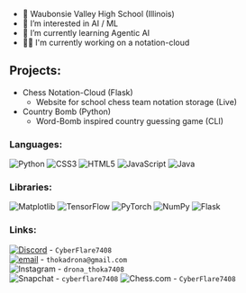 - 🏫 Waubonsie Valley High School (Illinois)
- 👀 I’m interested in AI / ML
- 🌱 I’m currently learning Agentic AI
- 🧑‍💼 I'm currently working on a notation-cloud

## Projects:
  * Chess Notation-Cloud (Flask) 
      - Website for school chess team notation storage (Live) 
  * Country Bomb (Python)
       - Word-Bomb inspired country guessing game (CLI)

### Languages:
![Python](https://img.shields.io/badge/python-3670A0?style=for-the-badge&logo=python&logoColor=ffdd54) ![CSS3](https://img.shields.io/badge/css3-%231572B6.svg?style=for-the-badge&logo=css3&logoColor=white) ![HTML5](https://img.shields.io/badge/html5-%23E34F26.svg?style=for-the-badge&logo=html5&logoColor=white) ![JavaScript](https://img.shields.io/badge/javascript-%23323330.svg?style=for-the-badge&logo=javascript&logoColor=%23F7DF1E) ![Java](https://img.shields.io/badge/java-%23ED8B00.svg?style=for-the-badge&logo=openjdk&logoColor=white) 

### Libraries:
![Matplotlib](https://img.shields.io/badge/Matplotlib-%23ffffff.svg?style=for-the-badge&logo=Matplotlib&logoColor=black) ![TensorFlow](https://img.shields.io/badge/TensorFlow-%23FF6F00.svg?style=for-the-badge&logo=TensorFlow&logoColor=white) ![PyTorch](https://img.shields.io/badge/PyTorch-%23EE4C2C.svg?style=for-the-badge&logo=PyTorch&logoColor=white) ![NumPy](https://img.shields.io/badge/numpy-%23013243.svg?style=for-the-badge&logo=numpy&logoColor=white) ![Flask](https://img.shields.io/badge/flask-%23000.svg?style=for-the-badge&logo=flask&logoColor=white)
  
### Links:
[![Discord](https://img.shields.io/badge/Discord-%237289DA.svg?logo=discord&logoColor=white)]() - `CyberFlare7408` \
[![email](https://img.shields.io/badge/Email-D14836?logo=gmail&logoColor=white)](mailto:thokadrona@gmail.com) - `thokadrona@gmail.com` \
![Instagram](https://img.shields.io/badge/-Instagram-E4405F?style=flat&logo=instagram&logoColor=white) - `drona_thoka7408` \
![Snapchat](https://img.shields.io/badge/-Snapchat-FFFC00?style=flat&logo=snapchat&logoColor=000000) - `cyberflare7408`
![Chess.com](https://img.shields.io/badge/-Chess.com-6AA84F?style=flat&logo=chess.com&logoColor=white) - `CyberFlare7408`



